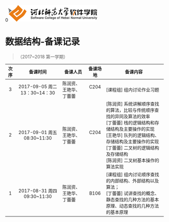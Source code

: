 0![河北师范大学软件学院](../image/logo.png)

#  数据结构-备课记录
> （2017~2018 第一学期） 

|次序| 备课时间                   | 备课人员                | 备课场地 | 备课内容 |
|:---:|:-------------------------:|------------------------|:-------:|---------|
|3|2017-09-05 周二 13：30~14：30|陈润资、王艳华、丁蕾蕾|C204     |[课程组] 组内讨论作业习题|
|2|2017-09-01 周五 08:30~11:30|陈润资、王艳华、丁蕾蕾       |C204     |[陈润资] 系统讲解顺序查找的算法，比较与传统顺序查找的异同及算法的效率<br/>[丁蕾蕾] 栈的逻辑结构和存储结构及主要操作的实现 <br/>[王艳华] 队列的逻辑结构、存储结构及主要操作的实现 <br/> [丁蕾蕾] 二叉树的逻辑结构及存储结构 <br/>[陈润资] 二叉树基本操作的算法实现|
|1|2017-08-31 周四 09:30~11:30|陈润资、王艳华、丁蕾蕾|B106     |[课程组] 组内讨论顺序查找的内部结构、外部结构以及算法； <br/>[丁蕾蕾] 试讲查找的概念、静态查找的几种方法的基本原理、动态查找的几种方法的基本原理|
